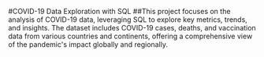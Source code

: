#COVID-19 Data Exploration with SQL
##This project focuses on the analysis of COVID-19 data, leveraging SQL to explore key metrics, trends, and insights. The dataset includes COVID-19 cases, deaths, and vaccination data from various countries and continents, offering a comprehensive view of the pandemic's impact globally and regionally.

